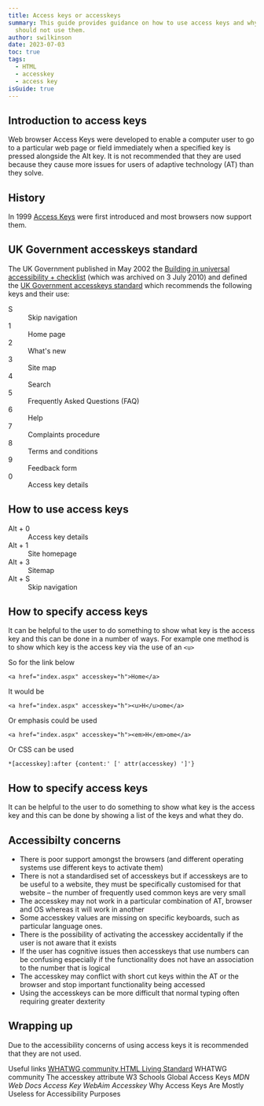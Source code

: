 ```yaml
---
title: Access keys or accesskeys
summary: This guide provides guidance on how to use access keys and why you
  should not use them.
author: swilkinson
date: 2023-07-03
toc: true
tags:
  - HTML
  - accesskey
  - access key
isGuide: true
---
```

## Introduction to access keys

Web browser Access Keys were developed to enable a computer user to go to a particular web page or field immediately when a specified key is pressed alongside the Alt key. It is not recommended that they are used because they cause more issues for users of adaptive technology (AT) than they solve.

## History

In 1999 [Access Keys](https://en.wikipedia.org/wiki/Access_key) were first introduced and most browsers now support them.

## UK Government accesskeys standard

The UK Government published in May 2002 the [Building in universal accessibility + checklist](https://webarchive.nationalarchives.gov.uk/ukgwa/20100703000205/http://archive.cabinetoffice.gov.uk/e-government/resources/handbook/html/2-4.asp) (which was archived on 3 July 2010) and defined the [UK Government accesskeys standard](https://webarchive.nationalarchives.gov.uk/ukgwa/20100703000205/http://archive.cabinetoffice.gov.uk/e-government/resources/handbook/html/2-4.asp#2.4.4) which recommends the following keys and their use:

<dl>
  <dt>S</dt>
  <dd>Skip navigation</dd>
  <dt>1</dt>
  <dd>Home page</dd>
  <dt>2</dt>
  <dd>What's new</dd>
  <dt>3</dt>
  <dd>Site map</dd>
  <dt>4</dt>
  <dd>Search</dd>
  <dt>5</dt>
  <dd>Frequently Asked Questions (FAQ)</dd>
  <dt>6</dt>
  <dd>Help</dd>
  <dt>7</dt>
  <dd>Complaints procedure</dd>
  <dt>8</dt>
  <dd>Terms and conditions</dd>
  <dt>9</dt>
  <dd>Feedback form</dd>
  <dt>0</dt>
  <dd>Access key details</dd>
</dl>

## How to use access keys

<dl>
  <dt>Alt + 0</dt>
  <dd>Access key details</dd>
  <dt>Alt + 1</dt>
  <dd>Site homepage</dd>
  <dt>Alt + 3</dt>
  <dd>Sitemap</dd>
  <dt>Alt + S</dt>
  <dd>Skip navigation</dd>
</dl>

## How to specify access keys

It can be helpful to the user to do something to show what key is the access key and this can be done in a number of ways. For example one method is to show which key is the access key via the use of an `<u>`

So for the link below

`<a href="index.aspx" accesskey="h">Home</a>`

It would be 

`<a href="index.aspx" accesskey="h"><u>H</u>ome</a>`

Or emphasis could be used

`<a href="index.aspx" accesskey="h"><em>H</em>ome</a>`

Or CSS can be used

`*[accesskey]:after {content:' [' attr(accesskey) ']'}`

## How to specify access keys

It can be helpful to the user to do something to show what key is the access key and this can be done by showing a list of the keys and what they do.

## Accessibilty concerns

* There is poor support amongst the browsers (and different operating systems use different keys to activate them)
* There is not a standardised set of accesskeys but if accesskeys are to be useful to a website, they must be specifically customised for that website – the number of frequently used common keys are very small
* The accesskey may not work in a particular combination of AT, browser and OS whereas it will work in another
* Some accesskey values are missing on specific keyboards, such as particular language ones.
* There is the possibility of activating the accesskey accidentally if the user is not aware that it exists
* If the user has cognitive issues then accesskeys that use numbers can be confusing especially if the functionality does not have an association to the number that is logical
* The accesskey may conflict with short cut keys within the AT or the browser and stop important functionality being accessed
* Using the accesskeys can be more difficult that normal typing often requiring  greater dexterity

## Wrapping up

Due to the accessibility concerns of using access keys it is recommended that they are not used.

Useful links
[WHATWG community HTML Living Standard](https://html.spec.whatwg.org/multipage/)
WHATWG community The accesskey attribute 
W3 Schools Global Access Keys
*MDN Web Docs Access Key
WebAim Accesskey*
Why Access Keys Are Mostly Useless for Accessibility Purposes